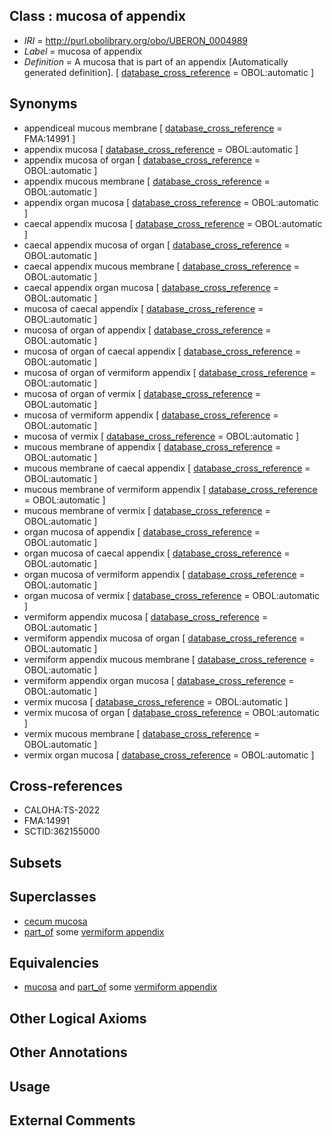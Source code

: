 
## Class : mucosa of appendix

 * *IRI* = http://purl.obolibrary.org/obo/UBERON_0004989
 * *Label* = mucosa of appendix
 * *Definition* = A mucosa that is part of an appendix [Automatically generated definition]. [ [database_cross_reference](../../ef/oboInOwl#hasDbXref.md) = OBOL:automatic ]

## Synonyms

 * appendiceal mucous membrane [ [database_cross_reference](../../ef/oboInOwl#hasDbXref.md) = FMA:14991 ]
 * appendix mucosa [ [database_cross_reference](../../ef/oboInOwl#hasDbXref.md) = OBOL:automatic ]
 * appendix mucosa of organ [ [database_cross_reference](../../ef/oboInOwl#hasDbXref.md) = OBOL:automatic ]
 * appendix mucous membrane [ [database_cross_reference](../../ef/oboInOwl#hasDbXref.md) = OBOL:automatic ]
 * appendix organ mucosa [ [database_cross_reference](../../ef/oboInOwl#hasDbXref.md) = OBOL:automatic ]
 * caecal appendix mucosa [ [database_cross_reference](../../ef/oboInOwl#hasDbXref.md) = OBOL:automatic ]
 * caecal appendix mucosa of organ [ [database_cross_reference](../../ef/oboInOwl#hasDbXref.md) = OBOL:automatic ]
 * caecal appendix mucous membrane [ [database_cross_reference](../../ef/oboInOwl#hasDbXref.md) = OBOL:automatic ]
 * caecal appendix organ mucosa [ [database_cross_reference](../../ef/oboInOwl#hasDbXref.md) = OBOL:automatic ]
 * mucosa of caecal appendix [ [database_cross_reference](../../ef/oboInOwl#hasDbXref.md) = OBOL:automatic ]
 * mucosa of organ of appendix [ [database_cross_reference](../../ef/oboInOwl#hasDbXref.md) = OBOL:automatic ]
 * mucosa of organ of caecal appendix [ [database_cross_reference](../../ef/oboInOwl#hasDbXref.md) = OBOL:automatic ]
 * mucosa of organ of vermiform appendix [ [database_cross_reference](../../ef/oboInOwl#hasDbXref.md) = OBOL:automatic ]
 * mucosa of organ of vermix [ [database_cross_reference](../../ef/oboInOwl#hasDbXref.md) = OBOL:automatic ]
 * mucosa of vermiform appendix [ [database_cross_reference](../../ef/oboInOwl#hasDbXref.md) = OBOL:automatic ]
 * mucosa of vermix [ [database_cross_reference](../../ef/oboInOwl#hasDbXref.md) = OBOL:automatic ]
 * mucous membrane of appendix [ [database_cross_reference](../../ef/oboInOwl#hasDbXref.md) = OBOL:automatic ]
 * mucous membrane of caecal appendix [ [database_cross_reference](../../ef/oboInOwl#hasDbXref.md) = OBOL:automatic ]
 * mucous membrane of vermiform appendix [ [database_cross_reference](../../ef/oboInOwl#hasDbXref.md) = OBOL:automatic ]
 * mucous membrane of vermix [ [database_cross_reference](../../ef/oboInOwl#hasDbXref.md) = OBOL:automatic ]
 * organ mucosa of appendix [ [database_cross_reference](../../ef/oboInOwl#hasDbXref.md) = OBOL:automatic ]
 * organ mucosa of caecal appendix [ [database_cross_reference](../../ef/oboInOwl#hasDbXref.md) = OBOL:automatic ]
 * organ mucosa of vermiform appendix [ [database_cross_reference](../../ef/oboInOwl#hasDbXref.md) = OBOL:automatic ]
 * organ mucosa of vermix [ [database_cross_reference](../../ef/oboInOwl#hasDbXref.md) = OBOL:automatic ]
 * vermiform appendix mucosa [ [database_cross_reference](../../ef/oboInOwl#hasDbXref.md) = OBOL:automatic ]
 * vermiform appendix mucosa of organ [ [database_cross_reference](../../ef/oboInOwl#hasDbXref.md) = OBOL:automatic ]
 * vermiform appendix mucous membrane [ [database_cross_reference](../../ef/oboInOwl#hasDbXref.md) = OBOL:automatic ]
 * vermiform appendix organ mucosa [ [database_cross_reference](../../ef/oboInOwl#hasDbXref.md) = OBOL:automatic ]
 * vermix mucosa [ [database_cross_reference](../../ef/oboInOwl#hasDbXref.md) = OBOL:automatic ]
 * vermix mucosa of organ [ [database_cross_reference](../../ef/oboInOwl#hasDbXref.md) = OBOL:automatic ]
 * vermix mucous membrane [ [database_cross_reference](../../ef/oboInOwl#hasDbXref.md) = OBOL:automatic ]
 * vermix organ mucosa [ [database_cross_reference](../../ef/oboInOwl#hasDbXref.md) = OBOL:automatic ]

## Cross-references

 * CALOHA:TS-2022
 * FMA:14991
 * SCTID:362155000

## Subsets


## Superclasses

 * [cecum mucosa](../../UBERON/14/UBERON_0000314.md)
 * [part_of](../../BFO/50/BFO_0000050.md) some [vermiform appendix](../../UBERON/54/UBERON_0001154.md)

## Equivalencies

 * [mucosa](../../UBERON/44/UBERON_0000344.md) and [part_of](../../BFO/50/BFO_0000050.md) some [vermiform appendix](../../UBERON/54/UBERON_0001154.md)

## Other Logical Axioms


## Other Annotations


## Usage


## External Comments

